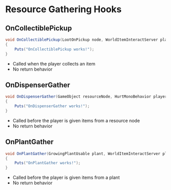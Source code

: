 # Resource Gathering Hooks

## OnCollectiblePickup

``` csharp
void OnCollectiblePickup(LootOnPickup node, WorldItemInteractServer player, List<ItemInstance> items)
{
    Puts("OnCollectiblePickup works!");
}
```

 * Called when the player collects an item
 * No return behavior

## OnDispenserGather

``` csharp
void OnDispenserGather(GameObject resourceNode, HurtMonoBehavior player, List<ItemInstance> items)
{
    Puts("OnDispenserGather works!");
}
```

 * Called before the player is given items from a resource node
 * No return behavior

## OnPlantGather

``` csharp
void OnPlantGather(GrowingPlantUsable plant, WorldItemInteractServer player, List<ItemInstance> items)
{
    Puts("OnPlantGather works!");
}
```

 * Called before the player is given items from a plant
 * No return behavior
